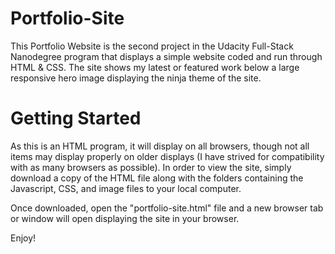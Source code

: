 # Portfolio-Site

This Portfolio Website is the second project in the Udacity Full-Stack Nanodegree program that displays a simple website coded and run through HTML & CSS. The site shows my latest or featured work below a large responsive hero image displaying the ninja theme of the site.

# Getting Started

As this is an HTML program, it will display on all browsers, though not all items may display properly on older displays (I have strived for compatibility with as many browsers as possible). In order to view the site, simply download a copy of the HTML file along with the folders containing the Javascript, CSS, and image files to your local computer.

Once downloaded, open the "portfolio-site.html" file and a new browser tab or window will open displaying the site in your browser.

Enjoy!
